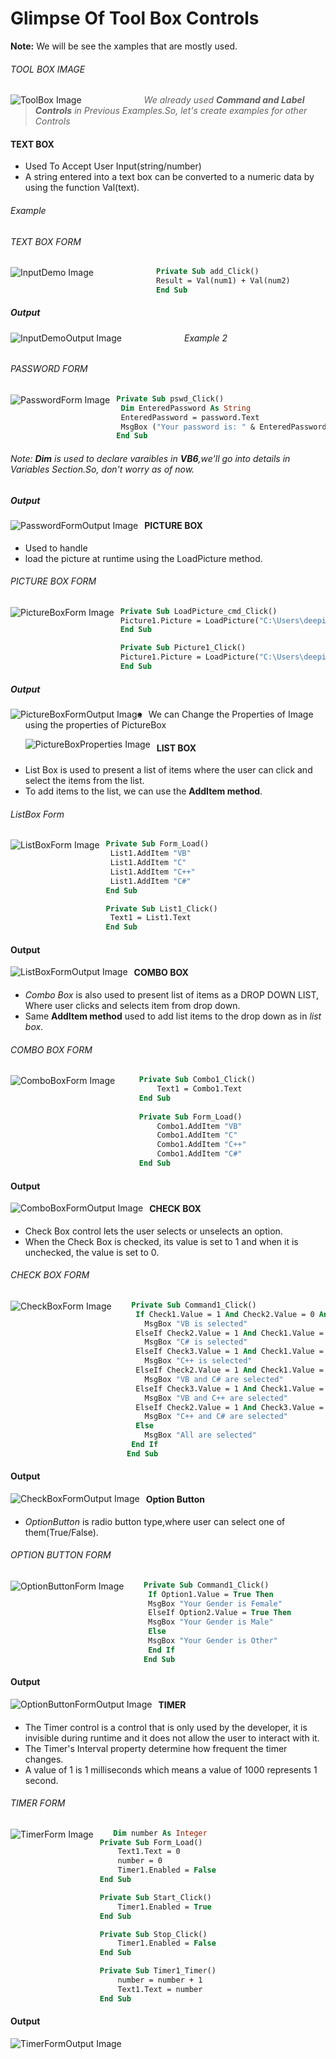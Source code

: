 # Glimpse Of Tool Box Controls  
**Note:** We will be see the xamples that are mostly used.
###### TOOL BOX IMAGE
<img src="./Images/ToolBox.PNG"
     alt="ToolBox Image"
     style="float: left; margin-right: 100px;" />  
     
  >*We already used **Command and Label Controls** in Previous Examples.So, let's create examples for other Controls*  
  
#### TEXT BOX  
* Used To Accept User Input(string/number)  
* A string entered into a text box can be converted to a numeric data by using the function Val(text).

###### Example  
###### TEXT BOX FORM
<img src="./Images/InputDemo.PNG"
     alt="InputDemo Image"
     style="float: left; margin-right: 100px;" />    
     
```vb
Private Sub add_Click()
Result = Val(num1) + Val(num2)
End Sub
```
##### Output  
<img src="./Images/InputDemoOutput.PNG"
     alt="InputDemoOutput Image"
     style="float: left; margin-right: 100px;" />  
     
###### Example 2  
###### PASSWORD FORM  

<img src="./Images/PasswordForm.PNG"
     alt="PasswordForm Image"
     style="float: left; margin-right: 10px;" />    
     
```vb
Private Sub pswd_Click()
 Dim EnteredPassword As String
 EnteredPassword = password.Text
 MsgBox ("Your password is: " & EnteredPassword)
End Sub
```
###### Note: **Dim** is used to declare varaibles in **VB6**,we'll go into details in Variables Section.So, don't worry as of now.
##### Output  
<img src="./Images/PasswordFormOutput.PNG"
     alt="PasswordFormOutput Image"
     style="float: left; margin-right:10px;" />  
     
#### PICTURE BOX  
*  Used to handle 
* load the picture at runtime using the LoadPicture method.
###### PICTURE BOX FORM  

<img src="./Images/PictureBoxForm.PNG"
     alt="PictureBoxForm Image"
     style="float: left; margin-right:10px;" />  
 ```vb
Private Sub LoadPicture_cmd_Click()
 Picture1.Picture = LoadPicture("C:\Users\deepika\Pictures\webimjage2.jpg")
End Sub

Private Sub Picture1_Click()
Picture1.Picture = LoadPicture("C:\Users\deepika\Pictures\webimjage2.jpg")
End Sub
  ```  
  
  ##### Output  
  
  <img src="./Images/PictureBoxFormOutput.PNG"
     alt="PictureBoxFormOutput Image"
     style="float: left; margin-right:10px;" />  
     
  * We can Change the Properties of Image using the properties of PictureBox  
  
    <img src="./Images/PictureBoxProperties.PNG"
     alt="PictureBoxProperties Image"
     style="float: left; margin-right:10px;" />  
     
#### LIST BOX  

  * List Box is used to present a list of items where the user can click and select the items from the list.  
  * To add items to the list, we can use the **AddItem method**.  
     
###### ListBox Form  
     
<img src="./Images/ListBoxForm.PNG"
     alt="ListBoxForm Image"
     style="float: left; margin-right:10px;" />  
     
```vb  
Private Sub Form_Load()
 List1.AddItem "VB"
 List1.AddItem "C"
 List1.AddItem "C++"
 List1.AddItem "C#"
End Sub

Private Sub List1_Click()
 Text1 = List1.Text
End Sub
```  
#### Output  

<img src="./Images/ListBoxFormOutput.PNG"
     alt="ListBoxFormOutput Image"
     style="float: left; margin-right:10px;" /> 
#### COMBO BOX  
* *Combo Box* is also used to present list of items as a DROP DOWN LIST, Where user clicks and selects item from drop down.  
* Same  **AddItem method**  used to add list items to the drop down as in  *list box*.  
###### COMBO BOX FORM  
<img src="./Images/ComboBoxForm.PNG"
     alt="ComboBoxForm Image"
     style="float: left; margin-right:10px;" />  
     
```vb  
    Private Sub Combo1_Click()
        Text1 = Combo1.Text
    End Sub
    
    Private Sub Form_Load()
        Combo1.AddItem "VB"
        Combo1.AddItem "C"
        Combo1.AddItem "C++"
        Combo1.AddItem "C#"
    End Sub  
 ```  
#### Output  
<img src="./Images/ComboBoxOutput.PNG"
     alt="ComboBoxFormOutput Image"
     style="float: left; margin-right:10px;" />  
#### CHECK BOX  
* Check Box control lets the user  selects or unselects an option.
* When the Check Box is checked, its value is set to 1 and when it is unchecked, the value is set to 0.  
###### CHECK BOX FORM  
<img src="./Images/CheckBoxForm.PNG"
     alt="CheckBoxForm Image"
     style="float: left; margin-right:10px;" />  
     
```vb  
   Private Sub Command1_Click()
    If Check1.Value = 1 And Check2.Value = 0 And Check3.Value = 0 Then
      MsgBox "VB is selected"
    ElseIf Check2.Value = 1 And Check1.Value = 0 And Check3.Value = 0 Then
      MsgBox "C# is selected"
    ElseIf Check3.Value = 1 And Check1.Value = 0 And Check2.Value = 0 Then
      MsgBox "C++ is selected"
    ElseIf Check2.Value = 1 And Check1.Value = 1 And Check3.Value = 0 Then
      MsgBox "VB and C# are selected"
    ElseIf Check3.Value = 1 And Check1.Value = 1 And Check2.Value = 0 Then
      MsgBox "VB and C++ are selected"
    ElseIf Check2.Value = 1 And Check3.Value = 1 And Check1.Value = 0 Then
      MsgBox "C++ and C# are selected"
    Else
      MsgBox "All are selected"
   End If
  End Sub
 ```  
#### Output  
<img src="./Images/CheckBoxFormOutput.PNG"
     alt="CheckBoxFormOutput Image"
     style="float: left; margin-right:10px;" />  
     
#### Option Button  
* *OptionButton* is radio button type,where user can select one of them(True/False).  

###### OPTION BUTTON FORM  
<img src="./Images/OptionButtonForm.PNG"
     alt="OptionButtonForm Image"
     style="float: left; margin-right:10px;" />  
     
```vb  
   Private Sub Command1_Click()
    If Option1.Value = True Then
    MsgBox "Your Gender is Female"
    ElseIf Option2.Value = True Then
    MsgBox "Your Gender is Male"
    Else
    MsgBox "Your Gender is Other"
    End If
   End Sub
 ```  
#### Output  
<img src="./Images/OptionButtonFormOutput.PNG"
     alt="OptionButtonFormOutput Image"
     style="float: left; margin-right:10px;" />  
#### TIMER  
* The Timer control is a control that is only used by the developer, it is invisible during runtime and it does not allow the user to interact with it.  
* The Timer's Interval property determine how frequent the timer changes.  
* A value of 1 is 1 milliseconds which means a value of 1000 represents 1 second. 
###### TIMER FORM  
<img src="./Images/TimerForm.PNG"
     alt="TimerForm Image"
     style="float: left; margin-right:10px;" />  
     
```vb  
   Dim number As Integer
Private Sub Form_Load()
    Text1.Text = 0
    number = 0
    Timer1.Enabled = False
End Sub

Private Sub Start_Click()
    Timer1.Enabled = True
End Sub

Private Sub Stop_Click()
    Timer1.Enabled = False
End Sub

Private Sub Timer1_Timer()
    number = number + 1
    Text1.Text = number
End Sub
 ```  
#### Output  
<img src="./Images/TimerFormOutput.PNG"
     alt="TimerFormOutput Image"
     style="float: left; margin-right:10px;" />  
